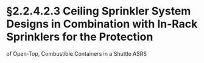 # §2.2.4.2.3 Ceiling Sprinkler System Designs in Combination with In-Rack Sprinklers for the Protection



of Open-Top, Combustible Containers in a Shuttle ASRS